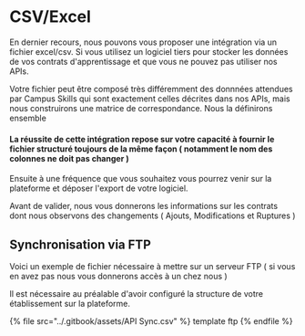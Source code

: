 # CSV/Excel

En dernier recours, nous pouvons vous proposer une intégration via un fichier excel/csv. Si vous utilisez un logiciel tiers pour stocker les données de vos contrats d'apprentissage et que vous ne pouvez pas utiliser nos APIs.

Votre fichier peut être composé très différemment des donnnées attendues par Campus Skills qui sont exactement celles décrites dans nos APIs, mais nous construirons une matrice de correspondance. Nous la définirons ensemble

#### La réussite de cette intégration repose sur votre capacité à fournir le fichier structuré toujours de la même façon ( notamment le nom des colonnes ne doit pas changer )

Ensuite à une fréquence que vous souhaitez vous pourrez venir sur la plateforme et déposer l'export de votre logiciel.

Avant de valider, nous vous donnerons les informations sur les contrats dont nous observons des changements ( Ajouts, Modifications et Ruptures )


## Synchronisation via FTP

Voici un exemple de fichier nécessaire à mettre sur un serveur FTP ( si vous en avez pas nous vous donnerons accès à un chez nous )

Il est nécessaire au préalable d'avoir configuré la structure de votre établissement sur la plateforme.

{% file src="../.gitbook/assets/API Sync.csv" %} template ftp {% endfile %}
 
